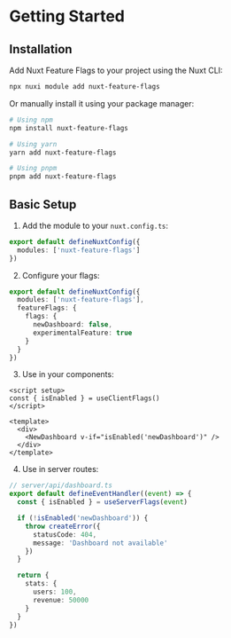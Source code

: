 # Getting Started

## Installation

Add Nuxt Feature Flags to your project using the Nuxt CLI:

```bash
npx nuxi module add nuxt-feature-flags
```

Or manually install it using your package manager:

```bash
# Using npm
npm install nuxt-feature-flags

# Using yarn
yarn add nuxt-feature-flags

# Using pnpm
pnpm add nuxt-feature-flags
```

## Basic Setup

1. Add the module to your `nuxt.config.ts`:

```ts
export default defineNuxtConfig({
  modules: ['nuxt-feature-flags']
})
```

2. Configure your flags:

```ts
export default defineNuxtConfig({
  modules: ['nuxt-feature-flags'],
  featureFlags: {
    flags: {
      newDashboard: false,
      experimentalFeature: true
    }
  }
})
```

3. Use in your components:

```vue
<script setup>
const { isEnabled } = useClientFlags()
</script>

<template>
  <div>
    <NewDashboard v-if="isEnabled('newDashboard')" />
  </div>
</template>
```

4. Use in server routes:

```ts
// server/api/dashboard.ts
export default defineEventHandler((event) => {
  const { isEnabled } = useServerFlags(event)

  if (!isEnabled('newDashboard')) {
    throw createError({
      statusCode: 404,
      message: 'Dashboard not available'
    })
  }

  return {
    stats: {
      users: 100,
      revenue: 50000
    }
  }
})